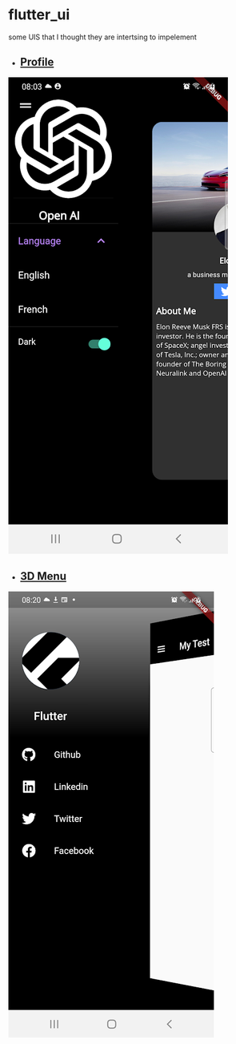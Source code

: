 # flutter_ui
some UIS that I thought they are intertsing to impelement 

* ## [Profile](https://github.com/FdevTech/flutter_ui/tree/main/profile)
[![profile](https://github.com/FdevTech/flutter_ui/blob/main/src/Screenshot_20230126_080343.png)](https://github.com/FdevTech/flutter_ui/tree/main/profile)

* ## [3D Menu](https://github.com/FdevTech/flutter_ui/tree/main/three_d_menu)
[![3d menu](https://github.com/FdevTech/flutter_ui/blob/main/src/Screenshot_20230124_082056.png)](https://github.com/FdevTech/flutter_ui/tree/main/three_d_menu)
